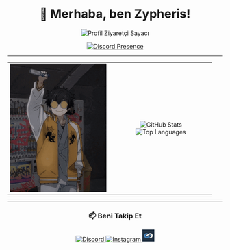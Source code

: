 <h1 align="center">👋 Merhaba, ben Zypheris!</h1>

<p align="center">
  <img src="https://komarev.com/ghpvc/?username=zypheris&color=blue" alt="Profil Ziyaretçi Sayacı" />
</p>

<p align="center">
  <a href="https://discord.com/users/773582512647569409">
    <img src="https://lanyard.cnrad.dev/api/773582512647569409" alt="Discord Presence" />
  </a>
</p>


---

<table>
  <tr>
    <td align="center" width="50%">
      <img src="https://github.com/Zypheriss/zypheriss/blob/main/zypheriss.gif?raw=true" alt="GIF" height="300"/>
    </td>
    <td align="center" width="50%">
      <img src="https://github-readme-stats.vercel.app/api?username=zypheriss&show_icons=true&theme=algolia&include_all_commits=true&count_private=true" height="180" alt="GitHub Stats" />
      <br />
      <img src="https://github-readme-stats.vercel.app/api/top-langs?username=zypheriss&layout=compact&langs_count=8&theme=algolia" height="180" alt="Top Languages" />
    </td>
  </tr>
</table>

---

<h3 align="center">📫 Beni Takip Et</h3>

<p align="center">
  <a href="https://discord.com/users/773582512647569409" target="_blank">
    <img src="https://img.shields.io/badge/Discord-5865F2?style=for-the-badge&logo=discord&logoColor=white" alt="Discord" />
  </a>
  <a href="https://www.instagram.com/ilwixi7" target="_blank">
    <img src="https://img.shields.io/badge/Instagram-E4405F?style=for-the-badge&logo=instagram&logoColor=white" alt="Instagram" />
  </a>
  <a href="https://www.itemsatis.com/profil/liviuxs.html" target="_blank">
    <img src="https://github.com/Zypheriss/zypheriss/blob/main/zyp23.png?raw=true" alt="ItemSatış" height="28" />
  </a>
</p>
